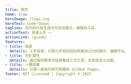 ```yaml
---
title: 首页
home: true
heroImage: /logo.svg
heroText: Code-Shows
tagline: 将代码片段生成为可在线展示、编辑的工具。
actionText: 快速上手 →
actionLink: /guide/
features:
- title: 简易
  details: 上手容易，只需几步轻松轻松构建自己代码展示、编辑平台。
- title: 可扩展性
  details: 通过插件脚本可轻易集成三方工具，实现自定义功能。
- title: 一键部署
  details: 只需一条指令即可部署到 GitHub Pages。
footer: MIT Licensed | Copyright © 2022
---
```


